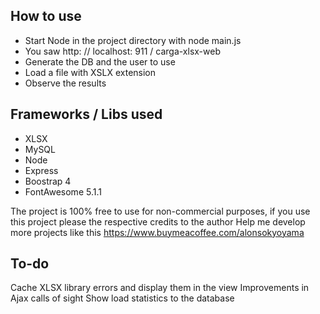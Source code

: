 ## How to use
- Start Node in the project directory with node main.js
- You saw http: // localhost: 911 / carga-xlsx-web
- Generate the DB and the user to use
- Load a file with XSLX extension
- Observe the results

## Frameworks / Libs used
* XLSX 
* MySQL
* Node 
* Express
* Boostrap 4
* FontAwesome 5.1.1

The project is 100% free to use for non-commercial purposes, if you use this project please the respective credits to the author
Help me develop more projects like this
https://www.buymeacoffee.com/alonsokyoyama

## To-do
Cache XLSX library errors and display them in the view
Improvements in Ajax calls of sight
Show load statistics to the database
